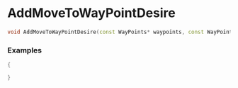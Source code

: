 # AddMoveToWayPointDesire

```cpp - C++
void AddMoveToWayPointDesire(const WayPoints* waypoints, const WayPointDelays* waypointDelays, int index, float value);
```

### Examples
```cpp - C++
{

}
```